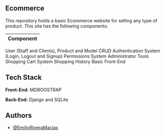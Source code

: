## Ecommerce

This repository holds a basic Ecommerce website for selling any type of product. This site has the following components:

| Component |
|-----------|
User (Staff and Clients), Product and Model CRUD
Authentication System (Login, Logout and Signup)
Permissions System
Administrator Tools
Shopping Cart System
Shopping History
Basic Front-End

## Tech Stack

**Front-End:** MDBOOSTRAP

**Back-End:** Django and SQLite

## Authors

- [@EmilioRiveraMacias](https://github.com/EmilioRiveraMacias)

